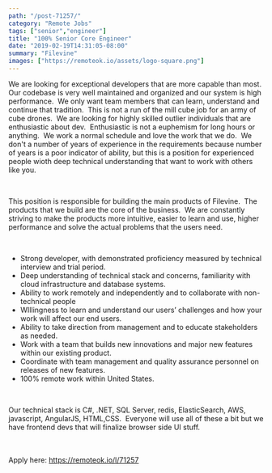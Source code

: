 ```yaml
---
path: "/post-71257/"
category: "Remote Jobs"
tags: ["senior","engineer"]
title: "100% Senior Core Engineer"
date: "2019-02-19T14:31:05-08:00"
summary: "Filevine"
images: ["https://remoteok.io/assets/logo-square.png"]
---
```


<p>We are looking for exceptional developers that are more capable than most.&nbsp; Our codebase is very well maintained and organized and our system is high performance.&nbsp; We only want team members that can learn, understand and continue that tradition.&nbsp; This is not a run of the mill cube job for an army of cube drones.&nbsp; We&nbsp;are looking for highly skilled outlier individuals that are enthusiastic about dev.&nbsp;&nbsp;Enthusiastic is not a euphemism for long hours or anything.&nbsp; We work a normal schedule and love the work that we do.&nbsp; We don't a number of years of experience in the requirements because number of years is a poor indicator of ability, but this is a position for experienced people wioth deep technical understanding that want to work with others like you.</p><br /><p>This position is responsible for building the main products of Filevine.&nbsp; The products that we build are the core of the business.&nbsp; We are constantly striving to make the products more intuitive, easier to learn and use, higher performance and solve the actual problems that the users&nbsp;need.</p><br /><ul><li>Strong developer, with demonstrated proficiency measured by technical interview and trial period.</li><li>Deep understanding of technical stack and concerns, familiarity with cloud infrastructure and database systems.</li><li>Ability to work remotely and independently and to collaborate with non-technical&nbsp;people</li><li>WIllingness to learn and understand our users&rsquo; challenges and how your work will affect our end users.</li><li>Ability to take direction from management and to educate stakeholders as needed.</li><li>Work with a team that builds new innovations and major new features within our existing product.</li><li>Coordinate with team management and quality assurance personnel on releases of new features.</li><li>100% remote work within United States.</li></ul><br /><p>Our technical stack is C#, .NET, SQL Server, redis, ElasticSearch, AWS, javascript, AngularJS, HTML,CSS.&nbsp; Everyone will use all of these a bit but we have frontend&nbsp;devs that will finalize&nbsp;browser side UI stuff.</p>

<br/>
<br/>
Apply here: <A HREF="https://remoteok.io/l/71257">https://remoteok.io/l/71257</A>
